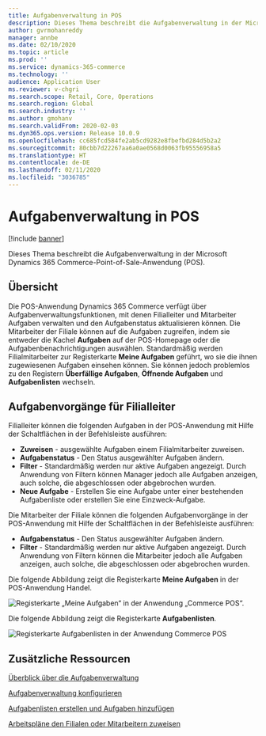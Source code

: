 ```yaml
---
title: Aufgabenverwaltung in POS
description: Dieses Thema beschreibt die Aufgabenverwaltung in der Microsoft Dynamics 365 Commerce-Point-of-Sale-Anwendung (POS).
author: gvrmohanreddy
manager: annbe
ms.date: 02/10/2020
ms.topic: article
ms.prod: ''
ms.service: dynamics-365-commerce
ms.technology: ''
audience: Application User
ms.reviewer: v-chgri
ms.search.scope: Retail, Core, Operations
ms.search.region: Global
ms.search.industry: ''
ms.author: gmohanv
ms.search.validFrom: 2020-02-03
ms.dyn365.ops.version: Release 10.0.9
ms.openlocfilehash: cc685fcd584fe2ab5cd9282e8fbefbd284d5b2a2
ms.sourcegitcommit: 80cbb7d22267aa6a0ae0568d0063fb95556958a5
ms.translationtype: HT
ms.contentlocale: de-DE
ms.lasthandoff: 02/11/2020
ms.locfileid: "3036785"
---
```

# <a name="task-management-in-pos"></a>Aufgabenverwaltung in POS

[!include [banner](includes/banner.md)]

Dieses Thema beschreibt die Aufgabenverwaltung in der Microsoft Dynamics 365 Commerce-Point-of-Sale-Anwendung (POS).

## <a name="overview"></a>Übersicht

Die POS-Anwendung Dynamics 365 Commerce verfügt über Aufgabenverwaltungsfunktionen, mit denen Filialleiter und Mitarbeiter Aufgaben verwalten und den Aufgabenstatus aktualisieren können. Die Mitarbeiter der Filiale können auf die Aufgaben zugreifen, indem sie entweder die Kachel **Aufgaben** auf der POS-Homepage oder die Aufgabenbenachrichtigungen auswählen. Standardmäßig werden Filialmitarbeiter zur Registerkarte **Meine Aufgaben** geführt, wo sie die ihnen zugewiesenen Aufgaben einsehen können. Sie können jedoch problemlos zu den Registern **Überfällige Aufgaben**, **Öffnende Aufgaben** und **Aufgabenlisten** wechseln.

## <a name="task-operations-for-store-managers"></a>Aufgabenvorgänge für Filialleiter

Filialleiter können die folgenden Aufgaben in der POS-Anwendung mit Hilfe der Schaltflächen in der Befehlsleiste ausführen:

- **Zuweisen** - ausgewählte Aufgaben einem Filialmitarbeiter zuweisen.
- **Aufgabenstatus** - Den Status ausgewählter Aufgaben ändern.
- **Filter** - Standardmäßig werden nur aktive Aufgaben angezeigt. Durch Anwendung von Filtern können Manager jedoch alle Aufgaben anzeigen, auch solche, die abgeschlossen oder abgebrochen wurden.
- **Neue Aufgabe** - Erstellen Sie eine Aufgabe unter einer bestehenden Aufgabenliste oder erstellen Sie eine Einzweck-Aufgabe.

Die Mitarbeiter der Filiale können die folgenden Aufgabenvorgänge in der POS-Anwendung mit Hilfe der Schaltflächen in der Befehlsleiste ausführen:

- **Aufgabenstatus** - Den Status ausgewählter Aufgaben ändern.
- **Filter** - Standardmäßig werden nur aktive Aufgaben angezeigt. Durch Anwendung von Filtern können die Mitarbeiter jedoch alle Aufgaben anzeigen, auch solche, die abgeschlossen oder abgebrochen wurden.

Die folgende Abbildung zeigt die Registerkarte **Meine Aufgaben** in der POS-Anwendung Handel.

![Registerkarte „Meine Aufgaben“ in der Anwendung „Commerce POS“.](media/POS-task-management.png)

Die folgende Abbildung zeigt die Registerkarte **Aufgabenlisten**.

![Registerkarte Aufgabenlisten in der Anwendung Commerce POS](media/POS-task-lists-management.png)

## <a name="additional-resources"></a>Zusätzliche Ressourcen

[Überblick über die Aufgabenverwaltung](task-mgmt-overview.md)

[Aufgabenverwaltung konfigurieren](task-mgmt-configure.md)

[Aufgabenlisten erstellen und Aufgaben hinzufügen](task-mgmt-create-lists.md)

[Arbeitspläne den Filialen oder Mitarbeitern zuweisen](task-mgmt-assign-lists.md)
